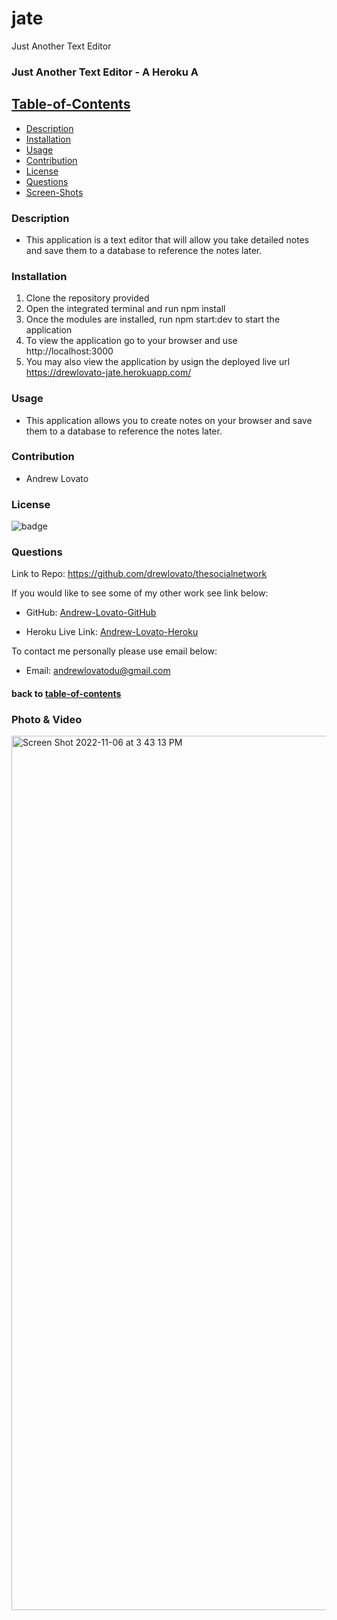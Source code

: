# jate

Just Another Text Editor

### Just Another Text Editor - A Heroku A

## [Table-of-Contents](#table-of-contents)

- [Description](#description)
- [Installation](#installation)
- [Usage](#usage)
- [Contribution](#contribution)
- [License](#license)
- [Questions](#questions)
- [Screen-Shots](#screen-shots)

### Description

- This application is a text editor that will allow you take detailed notes and save them to a database to reference the notes later.

### Installation

1. Clone the repository provided
2. Open the integrated terminal and run npm install
3. Once the modules are installed, run npm start:dev to start the application
4. To view the application go to your browser and use http://localhost:3000
5. You may also view the application by usign the deployed live url https://drewlovato-jate.herokuapp.com/

### Usage

- This application allows you to create notes on your browser and save them to a database to reference the notes later.

### Contribution

- Andrew Lovato

### License

![badge](https://img.shields.io/badge/license-MIT-blue)

### Questions

Link to Repo: https://github.com/drewlovato/thesocialnetwork

If you would like to see some of my other work see link below:

- GitHub: [Andrew-Lovato-GitHub](https://github.com/drewlovato)

- Heroku Live Link: [Andrew-Lovato-Heroku](https://drewlovato-jate.herokuapp.com/)

To contact me personally please use email below:

- Email: andrewlovatodu@gmail.com

#### back to [table-of-contents](#table-of-contents)

### Photo & Video

<img width="1399" alt="Screen Shot 2022-11-06 at 3 43 13 PM" src="https://user-images.githubusercontent.com/59673032/200199331-83fd2dbb-e920-4312-b33e-2f9778c601a5.png">



